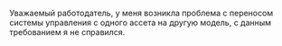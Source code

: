 Уважаемый работодатель, у меня возникла проблема с переносом системы управления с одного ассета на другую модель, с данным требованием я не справился.
